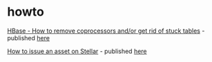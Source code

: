 # howto

[HBase - How to remove coprocessors and/or get rid of stuck tables](https://github.com/gmzabos/howto/blob/master/hadoop/hbase/HBASE_coprocessor.md) - published [here](https://codeaffen.org/2021-02-02-hbase-coprocessors/)

[How to issue an asset on Stellar](https://github.com/gmzabos/howto/blob/master/blockchain/stellar/STELLAR_issue_asset.md) - published [here](https://codeaffen.org/2021-03-09-stellar-issue-asset/)
